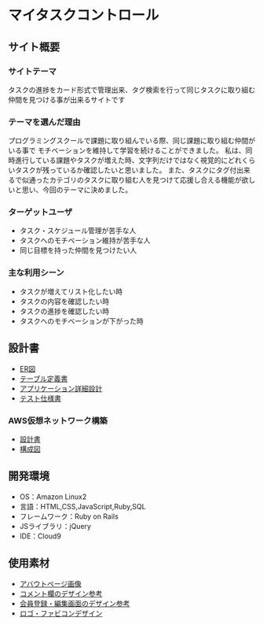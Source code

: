 # マイタスクコントロール

## サイト概要
### サイトテーマ
タスクの進捗をカード形式で管理出来、タグ検索を行って同じタスクに取り組む仲間を見つける事が出来るサイトです

### テーマを選んだ理由
プログラミングスクールで課題に取り組んでいる際、同じ課題に取り組む仲間がいる事で
モチベーションを維持して学習を続けることができました。
私は、同時進行している課題やタスクが増えた時、文字列だけではなく視覚的にどれくらいタスクが残っているか確認したいと思いました。
また、タスクにタグ付出来るで似通ったカテゴリのタスクに取り組む人を見つけて応援し合える機能が欲しいと思い、今回のテーマに決めました。

### ターゲットユーザ
- タスク・スケジュール管理が苦手な人
- タスクへのモチベーション維持が苦手な人
- 同じ目標を持った仲間を見つけたい人


### 主な利用シーン
- タスクが増えてリスト化したい時
- タスクの内容を確認したい時
- タスクの進捗を確認したい時
- タスクへのモチベーションが下がった時

## 設計書
- [ER図](https://app.diagrams.net/#G1lVOmljxnVcKm8I_Xvr1dtAdRbXwmScr2)
- [テーブル定義書](https://docs.google.com/spreadsheets/d/1InfBQjmryNwUS11olB_9l6PfwO-YuYUFObsVhKvZ3BM/edit#gid=1373217982)
- [アプリケーション詳細設計](https://docs.google.com/spreadsheets/d/1p7OklsPGD_QZ7RoXRr0TspCP-l-P3G0c4H39daVym-s/edit#gid=2133469642)
- [テスト仕様書](https://docs.google.com/spreadsheets/d/1v06W8MdqngSkl_uCs_RAZ5mpIE5KlMNA/edit#gid=2072448154)<br>
### AWS仮想ネットワーク構築<br>
- [設計書](https://docs.google.com/spreadsheets/d/17cl1tL1YVytl0MHNszo0EC10rVe9QzdYKrYGxVPHYB4/edit#gid=0)
- [構成図](https://app.diagrams.net/#G1cUWWM45Yv_7TuZzGJgfMk9O6Y89Yjoxt)

## 開発環境
- OS：Amazon Linux2
- 言語：HTML,CSS,JavaScript,Ruby,SQL
- フレームワーク：Ruby on Rails
- JSライブラリ：jQuery
- IDE：Cloud9

## 使用素材
- [アバウトページ画像](https://o-dan.net/ja/)
- [コメント欄のデザイン参考](https://saruwakakun.com/html-css/reference/speech-bubble)
- [会員登録・編集画面のデザイン参考](https://sounansa.net/archives/1522)
- [ロゴ・ファビコンデザイン](https://hatchful.shopify.com/ja/)